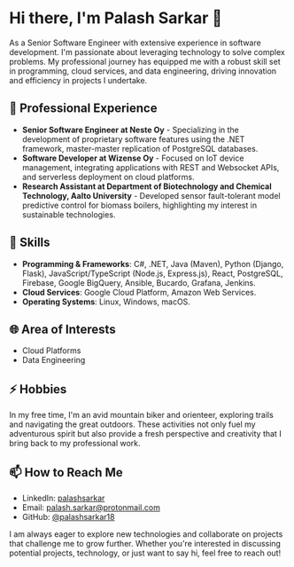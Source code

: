 # Hi there, I'm Palash Sarkar 👋

As a Senior Software Engineer with extensive experience in software development. I'm passionate about leveraging technology to solve complex problems. My professional journey has equipped me with a robust skill set in programming, cloud services, and data engineering, driving innovation and efficiency in projects I undertake.

## 💼 Professional Experience

- **Senior Software Engineer at Neste Oy** - Specializing in the development of proprietary software features using the .NET framework, master-master replication of PostgreSQL databases.
- **Software Developer at Wizense Oy** - Focused on IoT device management, integrating applications with REST and Websocket APIs, and serverless deployment on cloud platforms.
- **Research Assistant at Department of Biotechnology and Chemical Technology, Aalto University** - Developed sensor fault-tolerant model predictive control for biomass boilers, highlighting my interest in sustainable technologies.

## 🔧 Skills

- **Programming & Frameworks**: C#, .NET, Java (Maven), Python (Django, Flask), JavaScript/TypeScript (Node.js, Express.js), React, PostgreSQL, Firebase, Google BigQuery, Ansible, Bucardo, Grafana, Jenkins.
- **Cloud Services**: Google Cloud Platform, Amazon Web Services.
- **Operating Systems**: Linux, Windows, macOS.

## 🌐 Area of Interests

- Cloud Platforms
- Data Engineering

## ⚡ Hobbies

In my free time, I'm an avid mountain biker and orienteer, exploring trails and navigating the great outdoors. These activities not only fuel my adventurous spirit but also provide a fresh perspective and creativity that I bring back to my professional work.

## 📫 How to Reach Me

- LinkedIn: [palashsarkar](https://www.linkedin.com/in/palashsarkar/)
- Email: [palash.sarkar@protonmail.com](mailto:palash.sarkar@protonmail.com)
- GitHub: [@palashsarkar18](https://github.com/palashsarkar18)

I am always eager to explore new technologies and collaborate on projects that challenge me to grow further. Whether you're interested in discussing potential projects, technology, or just want to say hi, feel free to reach out!
